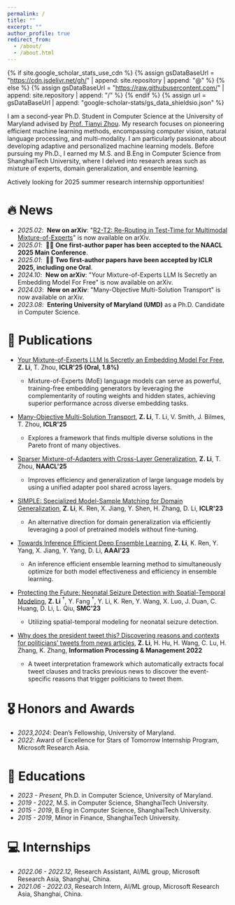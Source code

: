 ```yaml
---
permalink: /
title: ""
excerpt: ""
author_profile: true
redirect_from: 
  - /about/
  - /about.html
---
```


{% if site.google_scholar_stats_use_cdn %}
{% assign gsDataBaseUrl = "https://cdn.jsdelivr.net/gh/" | append: site.repository | append: "@" %}
{% else %}
{% assign gsDataBaseUrl = "https://raw.githubusercontent.com/" | append: site.repository | append: "/" %}
{% endif %}
{% assign url = gsDataBaseUrl | append: "google-scholar-stats/gs_data_shieldsio.json" %}

<span class='anchor' id='about-me'></span>

I am a second-year Ph.D. Student in Computer Science at the University of Maryland advised by [Prof. Tianyi Zhou](https://tianyizhou.github.io/cv/). My research focuses on pioneering efficient machine learning methods, encompassing computer vision, natural language processing, and multi-modality. I am particularly passionate about developing adaptive and personalized machine learning models. Before pursuing my Ph.D., I earned my M.S. and B.Eng in Computer Science from ShanghaiTech University, where I delved into research areas such as mixture of experts, domain generalization, and ensemble learning. 

Actively looking for 2025 summer research internship opportunities!


# 🔥 News
- *2025.02*: &nbsp;**New on arXiv**: "[R2-T2: Re-Routing in Test-Time for Multimodal Mixture-of-Experts](https://arxiv.org/pdf/2502.20395)" is now available on arXiv.
- *2025.01*: &nbsp;🎉🎉 **One first-author paper has been accepted to the NAACL 2025 Main Conference**.
- *2025.01*: &nbsp;🎉🎉 **Two first-author papers have been accepted by ICLR 2025, including one Oral**.
- *2024.10*: &nbsp;**New on arXiv**: "Your Mixture-of-Experts LLM Is Secretly an Embedding Model For Free" is now available on arXiv.
- *2024.03*: &nbsp;**New on arXiv**: "Many-Objective Multi-Solution Transport" is now available on arXiv.
- *2023.08*: &nbsp;**Entering University of Maryland (UMD)** as a Ph.D. Candidate in Computer Science.

# 📝 Publications 

- [Your Mixture-of-Experts LLM Is Secretly an Embedding Model For Free](https://arxiv.org/abs/2410.10814), **Z. Li**, T. Zhou, **ICLR'25 (Oral, 1.8%)**
  - Mixture-of-Experts (MoE) language models can serve as powerful, training-free embedding generators by leveraging the complementarity of routing weights and hidden states, achieving superior performance across diverse embedding tasks.

- [Many-Objective Multi-Solution Transport](https://arxiv.org/abs/2403.04099), **Z. Li**, T. Li, V. Smith, J. Bilmes, T. Zhou, **ICLR'25**
  - Explores a framework that finds multiple diverse solutions in the Pareto front of many objectives.
 
- [Sparser Mixture-of-Adapters with Cross-Layer Generalization](https://openreview.net/pdf?id=PFGTa6OVBI), **Z. Li**, T. Zhou, **NAACL'25**
  - Improves efficiency and generalization of large language models by using a unified adapter pool shared across layers.

- [SIMPLE: Specialized Model-Sample Matching for Domain Generalization](https://seqml.github.io/simple/), **Z. Li**, K. Ren, X. Jiang, Y. Shen, H. Zhang, D. Li, **ICLR'23**
  - An alternative direction for domain generalization via efficiently leveraging a pool of pretrained models without fine-tuning.

- [Towards Inference Efficient Deep Ensemble Learning](https://seqml.github.io/irene/), **Z. Li**, K. Ren, Y. Yang, X. Jiang, Y. Yang, D. Li, **AAAI'23**
  - An inference efficient ensemble learning method to simultaneously optimize for both model effectiveness and efficiency in ensemble learning.
 
- [Protecting the Future: Neonatal Seizure Detection with Spatial-Temporal Modeling](https://seqml.github.io/statenet/), **Z. Li** $^\dagger$, Y. Fang $^\dagger$, Y. Li, K. Ren, Y. Wang, X. Luo, J. Duan, C. Huang, D. Li, L. Qiu, **SMC'23**
  - Utilizing spatial-temporal modeling for neonatal seizure detection.

- [Why does the president tweet this? Discovering reasons and contexts for politicians’ tweets from news articles](https://www.sciencedirect.com/science/article/pii/S0306457322000218), **Z. Li**, H. Hu, H. Wang, C. Lu, H. Zhang, K. Zhang, **Information Processing & Management 2022**
  - A tweet interpretation framework which automatically extracts focal tweet clauses and tracks previous news to discover the event-specific reasons that trigger politicians to tweet them.


# 🎖 Honors and Awards
- *2023,2024*: Dean’s Fellowship, University of Maryland.
- *2022*: Award of Excellence for Stars of Tomorrow Internship Program, Microsoft Research Asia.

# 📖 Educations
- *2023 - Present*, Ph.D. in Computer Science, University of Maryland.
- *2019 - 2022*, M.S. in Computer Science, ShanghaiTech University.
- *2015 - 2019*, B.Eng in Computer Science, ShanghaiTech University.
- *2015 - 2019*, Minor in Finance, ShanghaiTech University.

# 💻 Internships
- *2022.06 - 2022.12*, Research Assistant, AI/ML group, Microsoft Research Asia, Shanghai, China.
- *2021.06 - 2022.03*, Research Intern, AI/ML group, Microsoft Research Asia, Shanghai, China.
